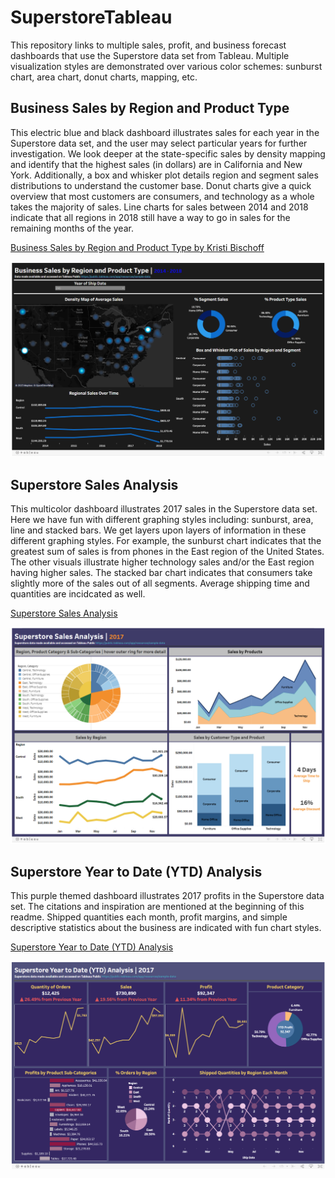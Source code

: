 # SuperstoreTableau
This repository links to multiple sales, profit, and business forecast dashboards that use the Superstore data set from Tableau. Multiple visualization styles are demonstrated over various color schemes: sunburst chart, area chart, donut charts, mapping, etc.



## Business Sales by Region and Product Type
This electric blue and black dashboard illustrates sales for each year in the Superstore data set, and the user may select particular years for further investigation. We look deeper at the state-specific sales by density mapping and identify that the highest sales (in dollars) are in California and New York. Additionally, a box and whisker plot details region and segment sales distributions to understand the customer base. Donut charts give a quick overview that most customers are consumers, and technology as a whole takes the majority of sales. Line charts for sales between 2014 and 2018 indicate that all regions in 2018 still have a way to go in sales for the remaining months of the year. 

[Business Sales by Region and Product Type by Kristi Bischoff](https://public.tableau.com/app/profile/kristi.bischoff/viz/SalesMapandDistribution/Dashboard1)

![Superstore_blue_dashboard](Superstore_blue1.PNG)

## Superstore Sales Analysis
This multicolor dashboard illustrates 2017 sales in the Superstore data set. Here we have fun with different graphing styles including: sunburst, area, line and stacked bars. We get layers upon layers of information in these different graphing styles. For example, the sunburst chart indicates that the greatest sum of sales is from phones in the East region of the United States. The other visuals illustrate higher technology sales and/or the East region having higher sales. The stacked bar chart indicates that consumers take slightly more of the sales out of all segments. Average shipping time and quantities are incidcated as well.

[Superstore Sales Analysis](https://public.tableau.com/app/profile/kristi.bischoff/viz/SuperstoreAnalysisPartII/Dashboard2#1)

![Superstore_blue_dashboard](Superstore_Sales.PNG)

## Superstore Year to Date (YTD) Analysis
This purple themed dashboard illustrates 2017 profits in the Superstore data set. The citations and inspiration are mentioned at the beginning of this readme. Shipped quantities each month, profit margins, and simple descriptive statistics about the business are indicated with fun chart styles.

[Superstore Year to Date (YTD) Analysis](https://public.tableau.com/app/profile/kristi.bischoff/viz/SalesandProfitForecast_16825564849790/Dashboard1)

![Superstore Year to Date (YTD) Analysis](Superstore_purple1.PNG)
